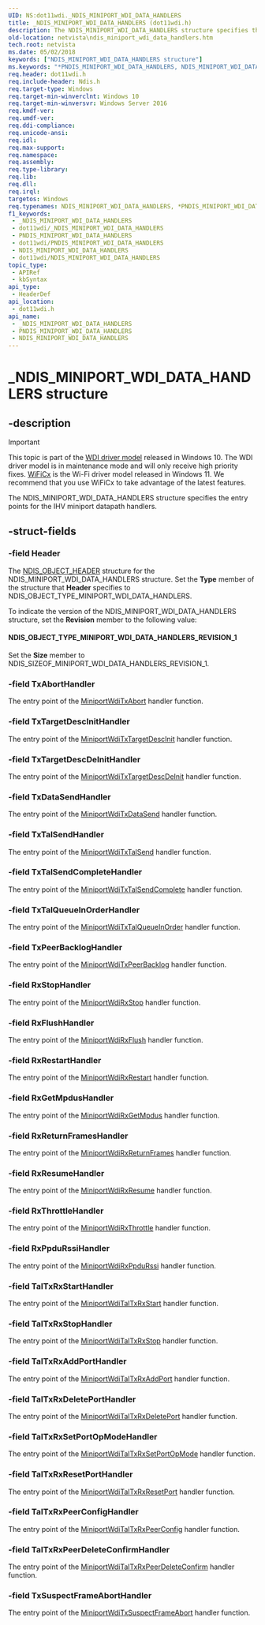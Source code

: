 ```yaml
---
UID: NS:dot11wdi._NDIS_MINIPORT_WDI_DATA_HANDLERS
title: _NDIS_MINIPORT_WDI_DATA_HANDLERS (dot11wdi.h)
description: The NDIS_MINIPORT_WDI_DATA_HANDLERS structure specifies the entry points for the IHV miniport datapath handlers.
old-location: netvista\ndis_miniport_wdi_data_handlers.htm
tech.root: netvista
ms.date: 05/02/2018
keywords: ["NDIS_MINIPORT_WDI_DATA_HANDLERS structure"]
ms.keywords: "*PNDIS_MINIPORT_WDI_DATA_HANDLERS, NDIS_MINIPORT_WDI_DATA_HANDLERS, NDIS_MINIPORT_WDI_DATA_HANDLERS structure [Network Drivers Starting with Windows Vista], PNDIS_MINIPORT_WDI_DATA_HANDLERS, PNDIS_MINIPORT_WDI_DATA_HANDLERS structure pointer [Network Drivers Starting with Windows Vista], _NDIS_MINIPORT_WDI_DATA_HANDLERS, dot11wdi/NDIS_MINIPORT_WDI_DATA_HANDLERS, dot11wdi/PNDIS_MINIPORT_WDI_DATA_HANDLERS, netvista.ndis_miniport_wdi_data_handlers"
req.header: dot11wdi.h
req.include-header: Ndis.h
req.target-type: Windows
req.target-min-winverclnt: Windows 10
req.target-min-winversvr: Windows Server 2016
req.kmdf-ver: 
req.umdf-ver: 
req.ddi-compliance: 
req.unicode-ansi: 
req.idl: 
req.max-support: 
req.namespace: 
req.assembly: 
req.type-library: 
req.lib: 
req.dll: 
req.irql: 
targetos: Windows
req.typenames: NDIS_MINIPORT_WDI_DATA_HANDLERS, *PNDIS_MINIPORT_WDI_DATA_HANDLERS
f1_keywords:
 - _NDIS_MINIPORT_WDI_DATA_HANDLERS
 - dot11wdi/_NDIS_MINIPORT_WDI_DATA_HANDLERS
 - PNDIS_MINIPORT_WDI_DATA_HANDLERS
 - dot11wdi/PNDIS_MINIPORT_WDI_DATA_HANDLERS
 - NDIS_MINIPORT_WDI_DATA_HANDLERS
 - dot11wdi/NDIS_MINIPORT_WDI_DATA_HANDLERS
topic_type:
 - APIRef
 - kbSyntax
api_type:
 - HeaderDef
api_location:
 - dot11wdi.h
api_name:
 - _NDIS_MINIPORT_WDI_DATA_HANDLERS
 - PNDIS_MINIPORT_WDI_DATA_HANDLERS
 - NDIS_MINIPORT_WDI_DATA_HANDLERS
---
```


# _NDIS_MINIPORT_WDI_DATA_HANDLERS structure


## -description

> [!IMPORTANT]
> This topic is part of the [WDI driver model](/windows-hardware/drivers/network/wdi-miniport-driver-design-guide) released in Windows 10. The WDI driver model is in maintenance mode and will only receive high priority fixes. [WiFiCx](/windows-hardware/drivers/netcx/wifi-wdf-class-extension-wificx) is the Wi-Fi driver model released in Windows 11. We recommend that you use WiFiCx to take advantage of the latest  features.

The NDIS_MINIPORT_WDI_DATA_HANDLERS structure specifies the entry points for the IHV miniport datapath handlers.

## -struct-fields

### -field Header

The 
     <a href="/windows-hardware/drivers/ddi/objectheader/ns-objectheader-ndis_object_header">NDIS_OBJECT_HEADER</a> structure for the
     NDIS_MINIPORT_WDI_DATA_HANDLERS structure. Set the 
     <b>Type</b> member of the structure that 
     <b>Header</b> specifies to NDIS_OBJECT_TYPE_MINIPORT_WDI_DATA_HANDLERS.
     

To indicate the version of the NDIS_MINIPORT_WDI_DATA_HANDLERS structure, set the 
     <b>Revision</b> member to the following value:





#### NDIS_OBJECT_TYPE_MINIPORT_WDI_DATA_HANDLERS_REVISION_1

Set the 
        <b>Size</b> member to NDIS_SIZEOF_MINIPORT_WDI_DATA_HANDLERS_REVISION_1.

### -field TxAbortHandler

The entry point of the <a href="/windows-hardware/drivers/ddi/dot11wdi/nc-dot11wdi-miniport_wdi_tx_abort">MiniportWdiTxAbort</a> handler function.

### -field TxTargetDescInitHandler

The entry point of the <a href="/windows-hardware/drivers/ddi/dot11wdi/nc-dot11wdi-miniport_wdi_tx_target_desc_init">MiniportWdiTxTargetDescInit</a> handler function.

### -field TxTargetDescDeInitHandler

The entry point of the <a href="/windows-hardware/drivers/ddi/dot11wdi/nc-dot11wdi-miniport_wdi_tx_target_desc_deinit">MiniportWdiTxTargetDescDeInit</a> handler function.

### -field TxDataSendHandler

The entry point of the <a href="/windows-hardware/drivers/ddi/dot11wdi/nc-dot11wdi-miniport_wdi_tx_data_send">MiniportWdiTxDataSend</a> handler function.

### -field TxTalSendHandler

The entry point of the <a href="/windows-hardware/drivers/ddi/dot11wdi/nc-dot11wdi-miniport_wdi_tx_tal_send">MiniportWdiTxTalSend</a> handler function.

### -field TxTalSendCompleteHandler

The entry point of the <a href="/windows-hardware/drivers/ddi/dot11wdi/nc-dot11wdi-miniport_wdi_tx_tal_send_complete">MiniportWdiTxTalSendComplete</a> handler function.

### -field TxTalQueueInOrderHandler

The entry point of the <a href="/windows-hardware/drivers/ddi/dot11wdi/nc-dot11wdi-miniport_wdi_tx_tal_queue_in_order">MiniportWdiTxTalQueueInOrder</a> handler function.

### -field TxPeerBacklogHandler

The entry point of the <a href="/windows-hardware/drivers/ddi/dot11wdi/nc-dot11wdi-miniport_wdi_tx_peer_backlog">MiniportWdiTxPeerBacklog</a> handler function.

### -field RxStopHandler

The entry point of the <a href="/windows-hardware/drivers/ddi/dot11wdi/nc-dot11wdi-miniport_wdi_rx_stop">MiniportWdiRxStop</a> handler function.

### -field RxFlushHandler

The entry point of the <a href="/windows-hardware/drivers/ddi/dot11wdi/nc-dot11wdi-miniport_wdi_rx_flush">MiniportWdiRxFlush</a> handler function.

### -field RxRestartHandler

The entry point of the <a href="/windows-hardware/drivers/ddi/dot11wdi/nc-dot11wdi-miniport_wdi_rx_restart">MiniportWdiRxRestart</a> handler function.

### -field RxGetMpdusHandler

The entry point of the <a href="/windows-hardware/drivers/ddi/dot11wdi/nc-dot11wdi-miniport_wdi_rx_get_mpdus">MiniportWdiRxGetMpdus</a> handler function.

### -field RxReturnFramesHandler

The entry point of the <a href="/windows-hardware/drivers/ddi/dot11wdi/nc-dot11wdi-miniport_wdi_rx_return_frames">MiniportWdiRxReturnFrames</a> handler function.

### -field RxResumeHandler

The entry point of the <a href="/windows-hardware/drivers/ddi/dot11wdi/nc-dot11wdi-miniport_wdi_rx_resume">MiniportWdiRxResume</a> handler function.

### -field RxThrottleHandler

The entry point of the <a href="/windows-hardware/drivers/ddi/dot11wdi/nc-dot11wdi-miniport_wdi_rx_throttle">MiniportWdiRxThrottle</a> handler function.

### -field RxPpduRssiHandler

The entry point of the <a href="/windows-hardware/drivers/ddi/dot11wdi/nc-dot11wdi-miniport_wdi_rx_ppdu_rssi">MiniportWdiRxPpduRssi</a> handler function.

### -field TalTxRxStartHandler

The entry point of the <a href="/windows-hardware/drivers/ddi/dot11wdi/nc-dot11wdi-miniport_wdi_tal_txrx_start">MiniportWdiTalTxRxStart</a> handler function.

### -field TalTxRxStopHandler

The entry point of the <a href="/windows-hardware/drivers/ddi/dot11wdi/nc-dot11wdi-miniport_wdi_tal_txrx_stop">MiniportWdiTalTxRxStop</a> handler function.

### -field TalTxRxAddPortHandler

The entry point of the <a href="/windows-hardware/drivers/ddi/dot11wdi/nc-dot11wdi-miniport_wdi_tal_txrx_add_port">MiniportWdiTalTxRxAddPort</a> handler function.

### -field TalTxRxDeletePortHandler

The entry point of the <a href="/windows-hardware/drivers/ddi/dot11wdi/nc-dot11wdi-miniport_wdi_tal_txrx_delete_port">MiniportWdiTalTxRxDeletePort</a> handler function.

### -field TalTxRxSetPortOpModeHandler

The entry point of the <a href="/windows-hardware/drivers/ddi/dot11wdi/nc-dot11wdi-miniport_wdi_tal_txrx_set_port_opmode">MiniportWdiTalTxRxSetPortOpMode</a> handler function.

### -field TalTxRxResetPortHandler

The entry point of the <a href="/windows-hardware/drivers/ddi/dot11wdi/nc-dot11wdi-miniport_wdi_tal_txrx_reset_port">MiniportWdiTalTxRxResetPort</a> handler function.

### -field TalTxRxPeerConfigHandler

The entry point of the <a href="/windows-hardware/drivers/ddi/dot11wdi/nc-dot11wdi-miniport_wdi_tal_txrx_peer_config">MiniportWdiTalTxRxPeerConfig</a> handler function.

### -field TalTxRxPeerDeleteConfirmHandler

The entry point of the <a href="/windows-hardware/drivers/ddi/dot11wdi/nc-dot11wdi-miniport_wdi_tal_txrx_peer_delete_confirm">MiniportWdiTalTxRxPeerDeleteConfirm</a> handler function.

### -field TxSuspectFrameAbortHandler

The entry point of the [MiniportWdiTxSuspectFrameAbort](nc-dot11wdi-miniport_wdi_tx_suspect_frame_list_abort.md) handler function.


